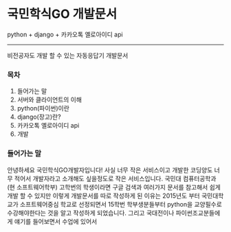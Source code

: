 # 국민학식GO 개발문서

python + django + 카카오톡 옐로아이디 api
* * *
비전공자도 개발 할 수 있는 자동응답기 개발문서
### 목차
1. 들어가는 말
2. 서버와 클라이언트의 이해
3. python(파이썬)이란
4. django(장고)란?
5. 카카오톡 옐로아이디 api
6. 개발

### 들어가는 말
 안녕하세요 국민학식GO개발자입니다!
사실 너무 작은 서비스이고 개발한 코딩양도 너무 적어서 개발자라고 소개해도 싶을정도로 작은 서비스입니다.
국민대 컴퓨터공학과(현 소프트웨어학부) 고학번의 학생이라면 구글 검색과 여러가지 문서를 참고해서 쉽게 개발 할 수 있지만
이렇게 개발문서를 따로 작성하게 된 이유는 2015년도 부터 국민대학교가 소프트웨어중심 학교로 선정되면서 15학번 학부생분들부터
python을 교양필수로 수강해야한다는 것을 알고 작성하게 되었습니다. 그리고 국대전이나 파이썬조교분들에게 얘기를 들어보면서
수업에 있어서

